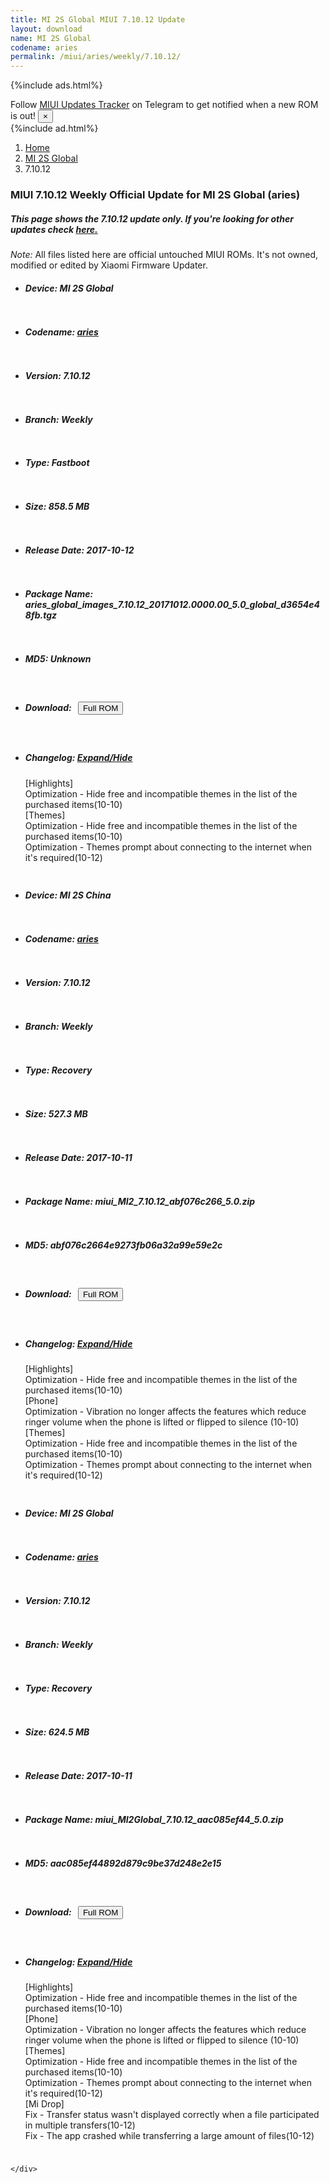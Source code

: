 ```yaml
---
title: MI 2S Global MIUI 7.10.12 Update
layout: download
name: MI 2S Global
codename: aries
permalink: /miui/aries/weekly/7.10.12/
---
```


{%include ads.html%}
<div class="alert alert-primary alert-dismissible fade show" role="alert">
    Follow <a href="https://t.me/MIUIUpdatesTracker" class="alert-link">MIUI Updates Tracker</a> on Telegram to get
    notified when a new ROM is out!
    <button type="button" class="close" data-dismiss="alert" aria-label="Close">
        <span aria-hidden="true">&times;</span>
    </button>
</div>
{%include ad.html%}

<nav aria-label="breadcrumb">
    <ol class="breadcrumb">
        <li class="breadcrumb-item"><a href="/">Home</a></li>
        <li class="breadcrumb-item"><a href="/miui/aries/">MI 2S Global</a></li>
        <li class="breadcrumb-item active" aria-current="page">7.10.12</li>
    </ol>
</nav>

<div class="col-12 mx-auto">
    <h3 class="title bg-light p-2 rounded">MIUI 7.10.12 Weekly Official Update for MI 2S Global (aries)</h3>
    <h5>This page shows the 7.10.12 update only. If you're looking for other updates check
        <a href="/miui/aries/">here.</a></h5>
    <p><i>Note: </i>All files listed here are official untouched MIUI ROMs.
        It's not owned, modified or edited by Xiaomi Firmware Updater.</p>
    <div id="downloads">
                <div class="card card-body">
            <ul class="list-unstyled">
                <li style="padding-bottom: 10px;">
                    <h5><b>Device: </b>MI 2S Global</h5>
                </li>
                <li style="padding-bottom: 10px;">
                    <h5><b>Codename: </b> <a href="/miui/aries/" target="_blank">aries</a> </h5>
                </li>
                <li style="padding-bottom: 10px;">
                    <h5><b>Version: </b>7.10.12</h5>
                </li>
                <li style="padding-bottom: 10px;">
                    <h5><b>Branch: </b>Weekly</h5>
                </li>
                <li style="padding-bottom: 10px;">
                    <h5><b>Type: </b>Fastboot</h5>
                </li>
                <li style="padding-bottom: 10px;">
                    <h5><b>Size: </b>858.5 MB</h5>
                </li>
                <li style="padding-bottom: 10px;">
                    <h5><b>Release Date: </b>2017-10-12</h5>
                </li>
                <li style="padding-bottom: 10px;">
                    <h5><b>Package Name: </b><span id="filename" class="text-dark">aries_global_images_7.10.12_20171012.0000.00_5.0_global_d3654e48fb.tgz</span></h5>
                </li>
                <li style="padding-bottom: 10px;">
                    <h5><b>MD5: </b><span id="md5" class="text-muted">Unknown</span></h5>
                </li>
                <li style="padding-bottom: 10px;">
                    <h5><b>Download: </b><button type="button" id="download" class="btn btn-primary" style="margin: 7px;"
                            onclick="window.open('https://bigota.d.miui.com/7.10.12/aries_global_images_7.10.12_20171012.0000.00_5.0_global_d3654e48fb.tgz', '_blank');"><i class="fa fa-download"></i> Full ROM</button></h5>
                </li>
                <li style="padding-bottom: 10px;">
                    <h5><b>Changelog: </b><a href="#aries_1_changelog" data-toggle="collapse" role="button"
                            aria-expanded="false" aria-controls="aries_1_changelog"> <i class="fa fa-arrow-down"
                                aria-hidden="true"></i> Expand/Hide</a></h5>
                    <div class="collapse" id="aries_1_changelog">
                        <p id="changelog_text">[Highlights]<br>Optimization - Hide free and incompatible themes in the list of the purchased items(10-10)<br>[Themes]<br>Optimization - Hide free and incompatible themes in the list of the purchased items(10-10)<br>Optimization - Themes prompt about connecting to the internet when it's required(10-12)</p>
                    </div>
                </li>
            </ul>
        </div>
        <div class="card card-body">
            <ul class="list-unstyled">
                <li style="padding-bottom: 10px;">
                    <h5><b>Device: </b>MI 2S China</h5>
                </li>
                <li style="padding-bottom: 10px;">
                    <h5><b>Codename: </b> <a href="/miui/aries/" target="_blank">aries</a> </h5>
                </li>
                <li style="padding-bottom: 10px;">
                    <h5><b>Version: </b>7.10.12</h5>
                </li>
                <li style="padding-bottom: 10px;">
                    <h5><b>Branch: </b>Weekly</h5>
                </li>
                <li style="padding-bottom: 10px;">
                    <h5><b>Type: </b>Recovery</h5>
                </li>
                <li style="padding-bottom: 10px;">
                    <h5><b>Size: </b>527.3 MB</h5>
                </li>
                <li style="padding-bottom: 10px;">
                    <h5><b>Release Date: </b>2017-10-11</h5>
                </li>
                <li style="padding-bottom: 10px;">
                    <h5><b>Package Name: </b><span id="filename" class="text-dark">miui_MI2_7.10.12_abf076c266_5.0.zip</span></h5>
                </li>
                <li style="padding-bottom: 10px;">
                    <h5><b>MD5: </b><span id="md5" class="text-muted">abf076c2664e9273fb06a32a99e59e2c</span></h5>
                </li>
                <li style="padding-bottom: 10px;">
                    <h5><b>Download: </b><button type="button" id="download" class="btn btn-primary" style="margin: 7px;"
                            onclick="window.open('https://bigota.d.miui.com/7.10.12/miui_MI2_7.10.12_abf076c266_5.0.zip', '_blank');"><i class="fa fa-download"></i> Full ROM</button></h5>
                </li>
                <li style="padding-bottom: 10px;">
                    <h5><b>Changelog: </b><a href="#aries_2_changelog" data-toggle="collapse" role="button"
                            aria-expanded="false" aria-controls="aries_2_changelog"> <i class="fa fa-arrow-down"
                                aria-hidden="true"></i> Expand/Hide</a></h5>
                    <div class="collapse" id="aries_2_changelog">
                        <p id="changelog_text">[Highlights]<br>Optimization - Hide free and incompatible themes in the list of the purchased items(10-10)<br>[Phone]<br>Optimization - Vibration no longer affects the features which reduce ringer volume when the phone is lifted or flipped to silence (10-10)<br>[Themes]<br>Optimization - Hide free and incompatible themes in the list of the purchased items(10-10)<br>Optimization - Themes prompt about connecting to the internet when it's required(10-12)</p>
                    </div>
                </li>
            </ul>
        </div>
        <div class="card card-body">
            <ul class="list-unstyled">
                <li style="padding-bottom: 10px;">
                    <h5><b>Device: </b>MI 2S Global</h5>
                </li>
                <li style="padding-bottom: 10px;">
                    <h5><b>Codename: </b> <a href="/miui/aries/" target="_blank">aries</a> </h5>
                </li>
                <li style="padding-bottom: 10px;">
                    <h5><b>Version: </b>7.10.12</h5>
                </li>
                <li style="padding-bottom: 10px;">
                    <h5><b>Branch: </b>Weekly</h5>
                </li>
                <li style="padding-bottom: 10px;">
                    <h5><b>Type: </b>Recovery</h5>
                </li>
                <li style="padding-bottom: 10px;">
                    <h5><b>Size: </b>624.5 MB</h5>
                </li>
                <li style="padding-bottom: 10px;">
                    <h5><b>Release Date: </b>2017-10-11</h5>
                </li>
                <li style="padding-bottom: 10px;">
                    <h5><b>Package Name: </b><span id="filename" class="text-dark">miui_MI2Global_7.10.12_aac085ef44_5.0.zip</span></h5>
                </li>
                <li style="padding-bottom: 10px;">
                    <h5><b>MD5: </b><span id="md5" class="text-muted">aac085ef44892d879c9be37d248e2e15</span></h5>
                </li>
                <li style="padding-bottom: 10px;">
                    <h5><b>Download: </b><button type="button" id="download" class="btn btn-primary" style="margin: 7px;"
                            onclick="window.open('https://bigota.d.miui.com/7.10.12/miui_MI2Global_7.10.12_aac085ef44_5.0.zip', '_blank');"><i class="fa fa-download"></i> Full ROM</button></h5>
                </li>
                <li style="padding-bottom: 10px;">
                    <h5><b>Changelog: </b><a href="#aries_3_changelog" data-toggle="collapse" role="button"
                            aria-expanded="false" aria-controls="aries_3_changelog"> <i class="fa fa-arrow-down"
                                aria-hidden="true"></i> Expand/Hide</a></h5>
                    <div class="collapse" id="aries_3_changelog">
                        <p id="changelog_text">[Highlights]<br>Optimization - Hide free and incompatible themes in the list of the purchased items(10-10)<br>[Phone]<br>Optimization - Vibration no longer affects the features which reduce ringer volume when the phone is lifted or flipped to silence (10-10)<br>[Themes]<br>Optimization - Hide free and incompatible themes in the list of the purchased items(10-10)<br>Optimization - Themes prompt about connecting to the internet when it's required(10-12)<br>[Mi Drop]<br>Fix - Transfer status wasn't displayed correctly when a file participated in multiple transfers(10-12)<br>Fix - The app crashed while transferring a large amount of files(10-12)</p>
                    </div>
                </li>
            </ul>
        </div>

    </div>
</div>